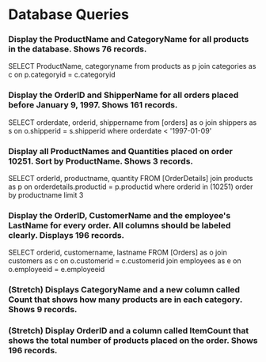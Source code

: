 # Database Queries

### Display the ProductName and CategoryName for all products in the database. Shows 76 records.

SELECT ProductName, categoryname
from products as p
join categories as c
on p.categoryid = c.categoryid

### Display the OrderID and ShipperName for all orders placed before January 9, 1997. Shows 161 records.

SELECT orderdate, orderid, shippername
from [orders] as o
join shippers as s
on o.shipperid = s.shipperid
where orderdate < '1997-01-09'

### Display all ProductNames and Quantities placed on order 10251. Sort by ProductName. Shows 3 records.

SELECT orderId, productname, quantity FROM [OrderDetails] 
join products as p
on orderdetails.productid = p.productid
where orderid in (10251) order by productname
limit 3


### Display the OrderID, CustomerName and the employee's LastName for every order. All columns should be labeled clearly. Displays 196 records.

SELECT orderid, customername, lastname FROM [Orders] as o
join customers as c
on o.customerid = c.customerid
join employees as e
on o.employeeid = e.employeeid




### (Stretch)  Displays CategoryName and a new column called Count that shows how many products are in each category. Shows 9 records.

### (Stretch) Display OrderID and a  column called ItemCount that shows the total number of products placed on the order. Shows 196 records. 